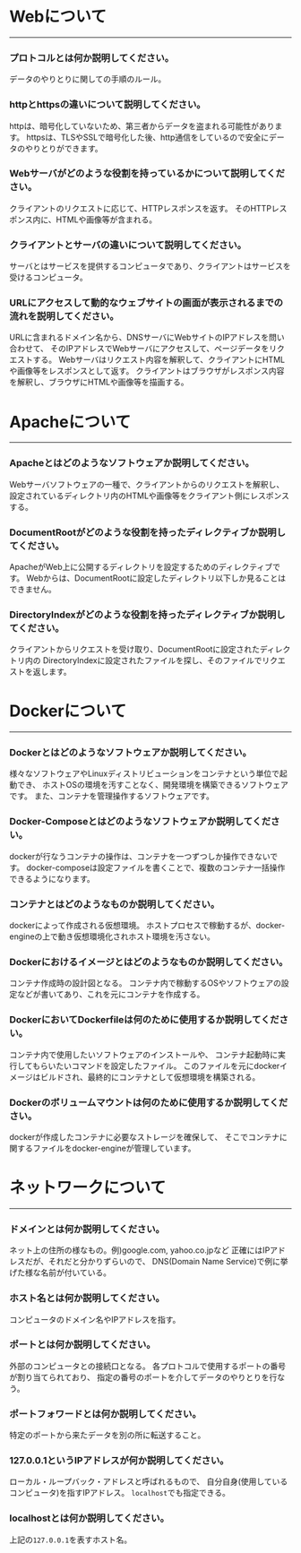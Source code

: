 # Webについて
---
### プロトコルとは何か説明してください。

データのやりとりに関しての手順のルール。

### httpとhttpsの違いについて説明してください。

httpは、暗号化していないため、第三者からデータを盗まれる可能性があります。
httpsは、TLSやSSLで暗号化した後、http通信をしているので安全にデータのやりとりができます。

### Webサーバがどのような役割を持っているかについて説明してください。

クライアントのリクエストに応じて、HTTPレスポンスを返す。
そのHTTPレスポンス内に、HTMLや画像等が含まれる。

### クライアントとサーバの違いについて説明してください。

サーバとはサービスを提供するコンピュータであり、クライアントはサービスを受けるコンピュータ。

### URLにアクセスして動的なウェブサイトの画面が表示されるまでの流れを説明してください。

URLに含まれるドメイン名から、DNSサーバにWebサイトのIPアドレスを問い合わせて、
そのIPアドレスでWebサーバにアクセスして、ページデータをリクエストする。
Webサーバはリクエスト内容を解釈して、クライアントにHTMLや画像等をレスポンスとして返す。
クライアントはブラウザがレスポンス内容を解釈し、ブラウザにHTMLや画像等を描画する。


# Apacheについて
---
### Apacheとはどのようなソフトウェアか説明してください。

Webサーバソフトウェアの一種で、クライアントからのリクエストを解釈し、
設定されているディレクトリ内のHTMLや画像等をクライアント側にレスポンスする。

### DocumentRootがどのような役割を持ったディレクティブか説明してください。

ApacheがWeb上に公開するディレクトリを設定するためのディレクティブです。
Webからは、DocumentRootに設定したディレクトリ以下しか見ることはできません。

### DirectoryIndexがどのような役割を持ったディレクティブか説明してください。

クライアントからリクエストを受け取り、DocumentRootに設定されたディレクトリ内の
DirectoryIndexに設定されたファイルを探し、そのファイルでリクエストを返します。


# Dockerについて
---
### Dockerとはどのようなソフトウェアか説明してください。

様々なソフトウェアやLinuxディストリビューションをコンテナという単位で起動でき、
ホストOSの環境を汚すことなく、開発環境を構築できるソフトウェアです。
また、コンテナを管理操作するソフトウェアです。

### Docker-Composeとはどのようなソフトウェアか説明してください。

dockerが行なうコンテナの操作は、コンテナを一つずつしか操作できないです。
docker-composeは設定ファイルを書くことで、複数のコンテナ一括操作できるようになります。

### コンテナとはどのようなものか説明してください。

dockerによって作成される仮想環境。
ホストプロセスで稼動するが、docker-engineの上で動き仮想環境化されホスト環境を汚さない。

### Dockerにおけるイメージとはどのようなものか説明してください。

コンテナ作成時の設計図となる。
コンテナ内で稼動するOSやソフトウェアの設定などが書いてあり、これを元にコンテナを作成する。

### DockerにおいてDockerfileは何のために使用するか説明してください。

コンテナ内で使用したいソフトウェアのインストールや、
コンテナ起動時に実行してもらいたいコマンドを設定したファイル。
このファイルを元にdockerイメージはビルドされ、最終的にコンテナとして仮想環境を構築される。

### Dockerのボリュームマウントは何のために使用するか説明してください。

dockerが作成したコンテナに必要なストレージを確保して、
そこでコンテナに関するファイルをdocker-engineが管理しています。


# ネットワークについて
---
### ドメインとは何か説明してください。

ネット上の住所の様なもの。例)google.com, yahoo.co.jpなど
正確にはIPアドレスだが、それだと分かりずらいので、
DNS(Domain Name Service)で例に挙げた様な名前が付いている。


### ホスト名とは何か説明してください。

コンピュータのドメイン名やIPアドレスを指す。

### ポートとは何か説明してください。

外部のコンピュータとの接続口となる。
各プロトコルで使用するポートの番号が割り当てられており、
指定の番号のポートを介してデータのやりとりを行なう。

### ポートフォワードとは何か説明してください。

特定のポートから来たデータを別の所に転送すること。

### 127.0.0.1というIPアドレスが何か説明してください。

ローカル・ループバック・アドレスと呼ばれるもので、
自分自身(使用しているコンピュータ)を指すIPアドレス。
`localhost`でも指定できる。

### localhostとは何か説明してください。

上記の`127.0.0.1`を表すホスト名。


